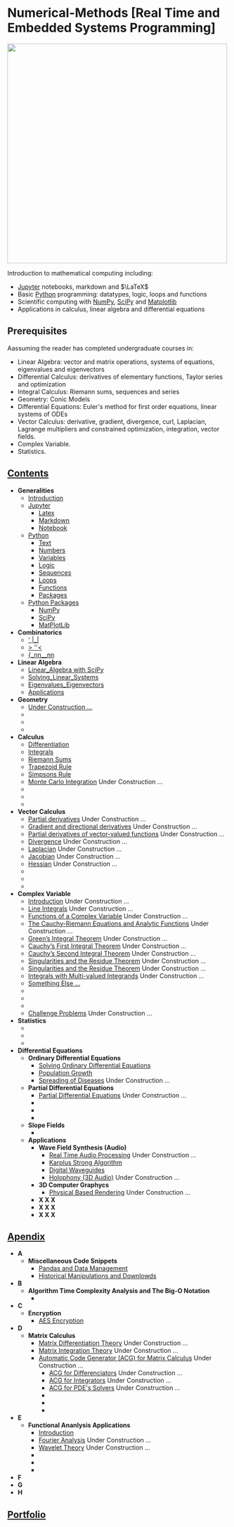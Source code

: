 # Numerical-Methods [Real Time and Embedded Systems Programming]





<img src="tangle_cube.jpg" width="500px" height="auto"> 





<p> Introduction to mathematical computing including:</p>
<ul>
<li><a href="https://jupyter.org">Jupyter</a> notebooks, markdown and $\LaTeX$</li>
<li>Basic <a href="https://python.org">Python</a> programming: datatypes, logic, loops and functions</li>
<li>Scientific computing with <a href="http://www.numpy.org">NumPy</a>, <a href="https://scipy.org">SciPy</a> and <a href="https://matplotlib.org">Matplotlib</a></li>
<li>Applications in calculus, linear algebra and differential equations</li>
</ul>



<h2 id="prerequisites">Prerequisites</h2>
<p>Aassuming the reader has completed undergraduate courses in:</p>

<ul>
<li>Linear Algebra: vector and matrix operations, systems of equations, eigenvalues and eigenvectors</li>
<li>Differential Calculus: derivatives of elementary functions, Taylor series and optimization</li>
<li>Integral Calculus: Riemann sums, sequences and series</li>
<li>Geometry: Conic Models</li>
<li>Differential Equations: Euler's method for first order equations, linear systems of ODEs</li>
<li>Vector Calculus: derivative, gradient, divergence, curl, Laplacian, Lagrange multipliers and constrained optimization, integration, vector fields.  
<li>Complex Variable.</li>
<li>Statistics.</li>
</ul>



## [Contents](https://)
- __Generalities__
  - [Introduction](https://github.com/Xiuhcoatl-013/Numerical-Methods/blob/master/notes/introduction/introduction.ipynb)
  - [Jupyter](https://github.com/Xiuhcoatl-013/Numerical-Methods/blob/master/notes/jupyter)
    - [Latex](https://github.com/Xiuhcoatl-013/Numerical-Methods/blob/master/notes/jupyter/latex.ipynb)
    - [Markdown](https://github.com/Xiuhcoatl-013/Numerical-Methods/blob/master/notes/jupyter/markdown.ipynb)
    - [Notebook](https://github.com/Xiuhcoatl-013/Numerical-Methods/blob/master/notes/jupyter/notebook.ipynb)
  - [Python](https://github.com/Xiuhcoatl-013/Numerical-Methods/blob/master/notes/python)
    - [Text](https://github.com/Xiuhcoatl-013/Numerical-Methods/blob/master/notes/python/text.ipynb)
    - [Numbers](https://github.com/Xiuhcoatl-013/Numerical-Methods/blob/master/notes/python/numbers.ipynb)
    - [Variables](https://github.com/Xiuhcoatl-013/Numerical-Methods/blob/master/notes/python/variables.ipynb)
    - [Logic](https://github.com/Xiuhcoatl-013/Numerical-Methods/blob/master/notes/python/logic.ipynb)
    - [Sequences](https://github.com/Xiuhcoatl-013/Numerical-Methods/blob/master/notes/python/sequences.ipynb)
    - [Loops](https://github.com/Xiuhcoatl-013/Numerical-Methods/blob/master/notes/python/loops.ipynb)
    - [Functions](https://github.com/Xiuhcoatl-013/Numerical-Methods/blob/master/notes/python/functions.ipynb)
    - [Packages](https://github.com/Xiuhcoatl-013/Numerical-Methods/blob/master/notes/python/packages.ipynb)  
  - [Python Packages](https://github.com/Xiuhcoatl-013/Numerical-Methods/blob/master/notes/python_packages)
    - [NumPy](https://github.com/Xiuhcoatl-013/Numerical-Methods/blob/master/notes/python_packages/numpy.ipynb)
    - [SciPy](https://github.com/Xiuhcoatl-013/Numerical-Methods/blob/master/notes/python_packages/scipy.ipynb)
    - [MatPlotLib](https://github.com/Xiuhcoatl-013/Numerical-Methods/blob/master/notes/python_packages/matplotlib.ipynb)
- __Combinatorics__
  - ['  |_|](https://github.com/Xiuhcoatl-013/Numerical-Methods)
  - [ > ''<](https://github.com/Xiuhcoatl-013/Numerical-Methods)
  - [{_nn__nn](https://github.com/Xiuhcoatl-013/Numerical-Methods)
- __Linear Algebra__
  - [Linear_Algebra with SciPy](https://github.com/Xiuhcoatl-013/Numerical-Methods/blob/master/notes/linear_algebra/linear_algebra_scipy.ipynb)
  - [Solving_Linear_Systems](https://github.com/Xiuhcoatl-013/Numerical-Methods/blob/master/notes/linear_algebra/solving_linear_systems.ipynb)
  - [Eigenvalues_Eigenvectors](https://github.com/Xiuhcoatl-013/Numerical-Methods/blob/master/notes/linear_algebra/eigenvalues_eigenvectors.ipynb)
  - [Applications](https://github.com/Xiuhcoatl-013/Numerical-Methods/blob/master/notes/linear_algebra/applications.ipynb)
- __Geometry__
  - [Under Construction ...](https://github.com/Xiuhcoatl-013/Numerical-Methods)
  - [](https://github.com/Xiuhcoatl-013/Numerical-Methods)
  - [](https://github.com/Xiuhcoatl-013/Numerical-Methods)
  - [](https://github.com/Xiuhcoatl-013/Numerical-Methods)
- __Calculus__
  - [Differentiation](https://github.com/Xiuhcoatl-013/Numerical-Methods/blob/master/notes/differentiation/differentiation.ipynb)
  - [Integrals](https://github.com/Xiuhcoatl-013/Numerical-Methods/blob/master/notes/integration/integrals.ipynb)
  - [Riemann Sums](https://github.com/Xiuhcoatl-013/Numerical-Methods/blob/master/notes/integration/riemann-sums.ipynb)
  - [Trapezoid Rule](https://github.com/Xiuhcoatl-013/Numerical-Methods/blob/master/notes/integration/trapezoid-rule.ipynb)
  - [Simpsons Rule](https://github.com/Xiuhcoatl-013/Numerical-Methods/blob/master/notes/integration/simpsons-rule.ipynb)  
  - [Monte Carlo Integration](https://github.com/Xiuhcoatl-013/Numerical-Methods/blob/master/notes/integration/XXX.ipynb) Under Construction ...
  - [](https://github.com/Xiuhcoatl-013/Numerical-Methods)
  - [](https://github.com/Xiuhcoatl-013/Numerical-Methods)
  - [](https://github.com/Xiuhcoatl-013/Numerical-Methods)
- __Vector Calculus__
  - [Partial derivatives](https://github.com/Xiuhcoatl-013/Numerical-Methods) Under Construction ...
  - [Gradient and directional derivatives](https://github.com/Xiuhcoatl-013/Numerical-Methods) Under Construction ...
  - [Partial derivatives of vector-valued functions](https://github.com/Xiuhcoatl-013/Numerical-Methods) Under Construction ...
  - [Divergence](https://github.com/Xiuhcoatl-013/Numerical-Methods) Under Construction ...
  - [Laplacian](https://github.com/Xiuhcoatl-013/Numerical-Methods) Under Construction ...
  - [Jacobian](https://github.com/Xiuhcoatl-013/Numerical-Methods) Under Construction ...
  - [Hessian](https://github.com/Xiuhcoatl-013/Numerical-Methods) Under Construction ...
  - [](https://github.com/Xiuhcoatl-013/Numerical-Methods)
  - [](https://github.com/Xiuhcoatl-013/Numerical-Methods)
  - [](https://github.com/Xiuhcoatl-013/Numerical-Methods)
- __Complex Variable__
  - [Introduction](https://github.com/Xiuhcoatl-013/Numerical-Methods) Under Construction ...
  - [Line Integrals](https://github.com/Xiuhcoatl-013/Numerical-Methods) Under Construction ...
  - [Functions of a Complex Variable](https://github.com/Xiuhcoatl-013/Numerical-Methods) Under Construction ...
  - [The Cauchy-Riemann Equations and Analytic Functions](https://github.com/Xiuhcoatl-013/Numerical-Methods) Under Construction ...
  - [Green’s Integral Theorem](https://github.com/Xiuhcoatl-013/Numerical-Methods) Under Construction ...
  - [Cauchy’s First Integral Theorem](https://github.com/Xiuhcoatl-013/Numerical-Methods) Under Construction ...
  - [Cauchy’s Second Integral Theorem](https://github.com/Xiuhcoatl-013/Numerical-Methods) Under Construction ...
  - [Singularities and the Residue Theorem](https://github.com/Xiuhcoatl-013/Numerical-Methods) Under Construction ...
  - [Singularities and the Residue Theorem](https://github.com/Xiuhcoatl-013/Numerical-Methods) Under Construction ...
  - [Integrals with Multi-valued Integrands](https://github.com/Xiuhcoatl-013/Numerical-Methods) Under Construction ...
  - [Something Else ...](https://github.com/Xiuhcoatl-013/Numerical-Methods)
  - [](https://github.com/Xiuhcoatl-013/Numerical-Methods)
  - [](https://github.com/Xiuhcoatl-013/Numerical-Methods)
  - [](https://github.com/Xiuhcoatl-013/Numerical-Methods)
  - [Challenge Problems](https://github.com/Xiuhcoatl-013/Numerical-Methods) Under Construction ...
- __Statistics__
  - [](https://github.com/Xiuhcoatl-013/Numerical-Methods)
  - [](https://github.com/Xiuhcoatl-013/Numerical-Methods)
  - [](https://github.com/Xiuhcoatl-013/Numerical-Methods)
- __Differential Equations__
  - __Ordinary Differential Equations__
    - [Solving Ordinary Differential Equations](https://github.com/Xiuhcoatl-013/Numerical-Methods/blob/master/notes/differential_equations/solving_ordinary_differential_equations.ipynb)
    - [Population Growth](https://github.com/Xiuhcoatl-013/Numerical-Methods/blob/master/notes/differential_equations/population_growth.ipynb)
    - [Spreading of Diseases](https://github.com/Xiuhcoatl-013/Numerical-Methods/blob/master/notes/differential_equations/spreading_of_diseases.ipynb) Under Construction ...
  - __Partial Differential Equations__  
    - [Partial Differential Equations](https://github.com/Xiuhcoatl-013/Numerical-Methods) Under Construction ...
    - [](https://github.com/Xiuhcoatl-013/Numerical-Methods)
    - [](https://github.com/Xiuhcoatl-013/Numerical-Methods)
    - [](https://github.com/Xiuhcoatl-013/Numerical-Methods)
  - __Slope Fields__
    - [](https://github.com/Xiuhcoatl-013/Numerical-Methods)
  - __Applications__
    - __Wave Field Synthesis (Audio)__
      - [Real Time Audio Processing](https://github.com/Xiuhcoatl-013/Numerical-Methods) Under Construction ...
      - [Karplus Strong Algorithm](https://github.com/Xiuhcoatl-013/Numerical-Methods/blob/master/notes/karplus_strong_algorithm/karplus_strong_algorithm.ipynb)
      - [Digital Waveguides](https://github.com/Xiuhcoatl-013/Numerical-Methods/blob/master/notes/digital_waveguide/digital_waveguides.ipynb)   
      - [Holophony (3D Audio)](https://github.com/Xiuhcoatl-013/Numerical-Methods) Under Construction ...
    - __3D Computer Graphycs__  
      - [Physical Based Rendering](https://github.com/Xiuhcoatl-013/Numerical-Methods) Under Construction ...
    - __X X X__
    - __X X X__
    - __X X X__



## [Apendix](https://github.com/Xiuhcoatl-013/Numerical-Methods/blob/master/notes/trigonometrical_integrals_sequence/trigonometrical_integrals_sequence.ipynb)
  - __A__
    - __Miscellaneous Code Snippets__
      - [Pandas and Data Management](https://github.com/Xiuhcoatl-013/Numerical-Methods/blob/master/notes/miscellaneous_code_snippets/manejo_datos_pandas.ipynb)  
      - [Historical Manipulations and Downlowds](https://github.com/Xiuhcoatl-013/Numerical-Methods/blob/master/notes/miscellaneous_code_snippets/descarga_manipulacion_historicos.ipynb)
  - __B__
    - __Algorithm Time Complexity Analysis and The Big-O Notation__
      - [](https://github.com/Xiuhcoatl-013/Numerical-Methods)
  - __C__
    - __Encryption__
      - [AES Encryption](https://github.com/Xiuhcoatl-013/Numerical-Methods/blob/master/notes/aes)
  - __D__
    - __Matrix Calculus__
      - [Matrix Differentiation Theory](https://github.com/Xiuhcoatl-013/Numerical-Methods) Under Construction ...
      - [Matrix Integration Theory](https://github.com/Xiuhcoatl-013/Numerical-Methods) Under Construction ...
      - [Automatic Code Generator (ACG) for Matrix Calculus](https://github.com/Xiuhcoatl-013/Numerical-Methods) Under Construction ...
        - [ACG for Differenciators](https://github.com/Xiuhcoatl-013/Numerical-Methods) Under Construction ...
        - [ACG for Integrators](https://github.com/Xiuhcoatl-013/Numerical-Methods) Under Construction ...
        - [ACG for PDE's Solvers](https://github.com/Xiuhcoatl-013/Numerical-Methods) Under Construction ...
        - [](https://github.com/Xiuhcoatl-013/Numerical-Methods)
        - [](https://github.com/Xiuhcoatl-013/Numerical-Methods)
        - [](https://github.com/Xiuhcoatl-013/Numerical-Methods)
  - __E__
    - __Functional Ananlysis Applications__
        - [Introduction](https://github.com/Xiuhcoatl-013/Numerical-Methods/blob/master/notes/functional_analysis/introduction.ipynb)
        - [Fourier Analysis](https://github.com/Xiuhcoatl-013/Numerical-Methods) Under Construction ...
        - [Wavelet Theory](https://github.com/Xiuhcoatl-013/Numerical-Methods) Under Construction ...
        - [](https://github.com/Xiuhcoatl-013/Numerical-Methods)
        - [](https://github.com/Xiuhcoatl-013/Numerical-Methods)
        - [](https://github.com/Xiuhcoatl-013/Numerical-Methods)
  - __F__
  - __G__
  - __H__



## [Portfolio](https://github.com/Xiuhcoatl-013/Numerical-Methods/blob/master/notes/portfolio/portfolio.ipynb)


